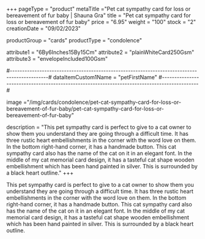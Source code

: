 +++
pageType = "product"
metaTitle ="Pet cat sympathy card for loss or bereavement of fur baby | Shauna Gra"
title = "Pet cat sympathy card for loss or bereavement of fur baby"
price = "6.95"
weight = "100"
stock = "2"
creationDate = "09/02/2023"

productGroup = "cards"
productType = "condolence"
 
 
attribute1 = "6By6Inches15By15Cm" 
attribute2 = "plainWhiteCard250Gsm" 
attribute3 = "envelopeIncluded100Gsm"

#---------------------------------------------------------------------------------------------#
dataItemCustom1Name = "petFirstName"
#---------------------------------------------------------------------------------------------#

image ="/img/cards/condolence/pet-cat-sympathy-card-for-loss-or-bereavement-of-fur-baby/pet-cat-sympathy-card-for-loss-or-bereavement-of-fur-baby"
 
description = "This pet sympathy card is perfect to give to a cat owner to show them you understand they are going through a difficult time.  It has three rustic heart embellishments in the corner with the word love on them.  In the bottom right-hand corner, it has a handmade button.  This cat sympathy card also has the name of the cat on it in an elegant font.  In the middle of my cat memorial card design, it has a tasteful cat shape wooden embellishment which has been hand painted in silver.  This is surrounded by a black heart outline."
+++

This pet sympathy card is perfect to give to a cat owner to show them you understand they are going through a difficult time. It has three rustic heart embellishments in the corner with the word love on them. In the bottom right-hand corner, it has a handmade button. This cat sympathy card also has the name of the cat on it in an elegant font. In the middle of my cat memorial card design, it has a tasteful cat shape wooden embellishment which has been hand painted in silver. This is surrounded by a black heart outline.

